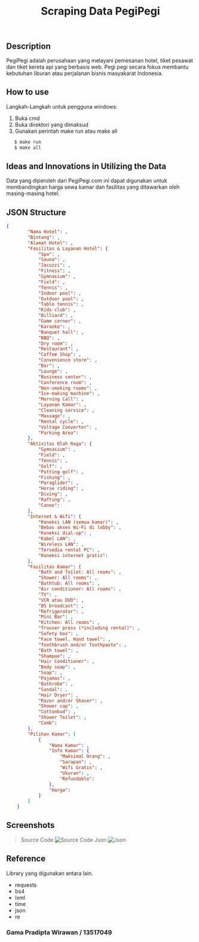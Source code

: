 <h1 align="center">
  <br>
  Scraping Data PegiPegi
  <br>
  <br>
</h1>

## Description
PegiPegi adalah perusahaan yang melayani pemesanan hotel, tiket pesawat dan tiket kereta api yang berbasis web. Pegi pegi secara fokus membantu kebutuhan liburan atau perjalanan bisnis masyakarat Indonesia.

## How to use
Langkah-Langkah untuk pengguna windows:
1. Buka cmd
2. Buka direktori yang dimaksud
3. Gunakan perintah make run atau make all
```cmd
   $ make run
   $ make all
```

## Ideas and Innovations in Utilizing the Data
Data yang diperoleh dari PegiPegi.com ini dapat digunakan untuk membandingkan harga sewa kamar dan fasilitas yang ditawarkan oleh masing-masing hotel.

## JSON Structure
```Json
{
        "Nama Hotel": ,
        "Bintang": ,
        "Alamat Hotel": ,
        "Fasilitas & Layanan Hotel": {
            "Spa": ,
            "Sauna": ,
            "Jacuzzi": ,
            "Fitness": ,
            "Gymnasium": ,
            "Field": ,
            "Tennis": ,
            "Indoor pool": ,
            "Outdoor pool": ,
            "Table tennis": ,
            "Kids club": ,
            "Billiard": ,
            "Game corner": ,
            "Karaoke": ,
            "Banquet hall": ,
            "BBQ": ,
            "Dry room": ,
            "Restaurant": ,
            "Coffee Shop": ,
            "Convenience store": ,
            "Bar": ,
            "Lounge": ,
            "Business center": ,
            "Conference room": ,
            "Non-smoking rooms": ,
            "Ice-making machine": ,
            "Morning Call": ,
            "Layanan Kamar": ,
            "Cleaning service": ,
            "Massage": ,
            "Rental cycle": ,
            "Voltage Converter": ,
            "Parking Area": 
        },
        "Aktivitas Olah Raga": {
            "Gymnasium": ,
            "Field": ,
            "Tennis": ,
            "Golf": ,
            "Putting golf": ,
            "Fishing": ,
            "Paraglider": ,
            "Horse riding": ,
            "Diving": ,
            "Rafting": ,
            "Canoe": 
        },
        "Internet & Wifi": {
            "Koneksi LAN (semua kamar)": ,
            "Bebas akses Wi-Fi di lobby": ,
            "Koneksi dial-up": ,
            "Kabel LAN": ,
            "Wireless LAN": ,
            "Tersedia rental PC": ,
            "Koneksi internet gratis": 
        },
        "Fasilitas Kamar": {
            "Bath and Toilet: All rooms": ,
            "Shower: All rooms": ,
            "Bathtub: All rooms": ,
            "Air conditioner: All rooms": ,
            "TV": ,
            "VCR atau DVD": ,
            "BS broadcast": ,
            "Refrigerator": ,
            "Mini Bar": ,
            "Kitchen: All rooms": ,
            "Trouser press (*including rental)": ,
            "Safety box": ,
            "Face towel, Hand towel": ,
            "Toothbrush and/or Toothpaste": ,
            "Bath towel": ,
            "Shampoo": ,
            "Hair Conditioner": ,
            "Body soap": ,
            "Soap": ,
            "Pajamas": ,
            "Bathrobe": ,
            "Sandal": ,
            "Hair Dryer": ,
            "Razor and/or Shaver": ,
            "Shower cap": ,
            "Cottonbud": ,
            "Shower Toilet": ,
            "Comb": 
        },
        "Pilihan Kamar": [
            {
                "Nama Kamar": ,
                "Info Kamar": {
                    "Maksimal Orang": ,
                    "Sarapan": ,
                    "Wifi Gratis": ,
                    "Ukuran": ,
                    "Refundable": 
                },
                "Harga": 
            }
        ]
    }
```
## Screenshots
> Source Code
![Source Code](/screenshots/dataScrapping.png)
> Json
![Json](/screenshots/data.png)

## Reference
Library yang digunakan antara lain.
* requests
* bs4
* lxml
* time
* json
* re

### Gama Pradipta Wirawan / 13517049